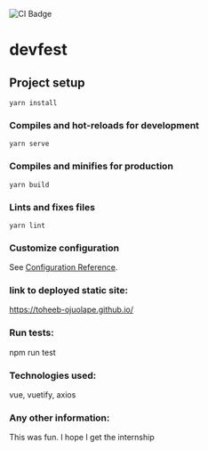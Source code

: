 ![CI Badge](https://github.com/Toheeb-Ojuolape/DevFestAssessment/workflows/CI/badge.svg "CI Status")

# devfest

## Project setup
```
yarn install
```

### Compiles and hot-reloads for development
```
yarn serve
```

### Compiles and minifies for production
```
yarn build
```

### Lints and fixes files
```
yarn lint
```

### Customize configuration
See [Configuration Reference](https://cli.vuejs.org/config/).



### link to deployed static site: 
 https://toheeb-ojuolape.github.io/

### Run tests: 
  npm run test

### Technologies used: 
  vue, vuetify, axios

### Any other information: 
  This was fun. I hope I get the internship

